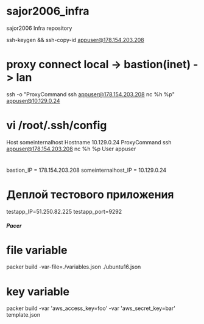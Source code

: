 # sajor2006_infra
sajor2006 Infra repository


ssh-keygen && ssh-copy-id appuser@178.154.203.208

# proxy connect local -> bastion(inet) -> lan
ssh -o "ProxyCommand ssh appuser@178.154.203.208 nc %h %p" appuser@10.129.0.24

# vi /root/.ssh/config
Host someinternalhost
        Hostname 10.129.0.24
        ProxyCommand ssh appuser@178.154.203.208 nc %h %p
        User appuser
#

bastion_IP = 178.154.203.208
someinternalhost_IP = 10.129.0.24

# Деплой тестового приложения

testapp_IP=51.250.82.225
testapp_port=9292


##### Pacer 

# file variable
packer build -var-file=./variables.json ./ubuntu16.json

# key variable 
packer build  -var 'aws_access_key=foo' -var 'aws_secret_key=bar' template.json

